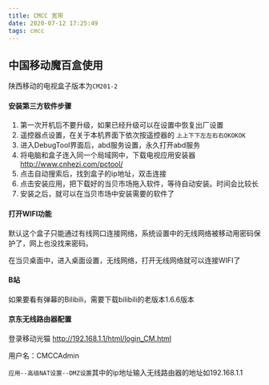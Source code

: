 ```yaml
---
title: CMCC 宽带
date: 2020-07-12 17:25:49
tags: cmcc
---
```



## 中国移动魔百盒使用

陕西移动的电视盒子版本为`CM201-2`

#### 安装第三方软件步骤

1. 第一次开机后不要升级，如果已经升级可以在设置中恢复出厂设置
2. 遥控器点设置，在关于本机界面下依次按遥控器的 `上上下下左左右右OKOKOK`
3. 进入DebugTool界面后，abd服务设置，永久打开abd服务
4. 将电脑和盒子连入同一个局域网中，下载电视应用安装器 http://www.cnhezi.com/pctool/
5. 点击自动搜索后，找到盒子的ip地址，双击连接
6. 点击安装应用，把下载好的当贝市场拖入软件，等待自动安装。时间会比较长
7. 安装之后，就可以在当贝市场中安装需要的软件了

#### 打开WIFI功能

默认这个盒子只能通过有线网口连接网络，系统设置中的无线网络被移动用密码保护了，网上也没找来密码。

在当贝桌面中，进入桌面设置，无线网络，打开无线网络就可以连接WIFI了

#### B站

如果要看有弹幕的Bilibili，需要下载bilibili的老版本1.6.6版本

#### 京东无线路由器配置

登录移动光猫 http://192.168.1.1/html/login_CM.html

用户名：CMCCAdmin



`应用--高级NAT设置--DMZ设置`其中的ip地址输入无线路由器的地址如192.168.1.1